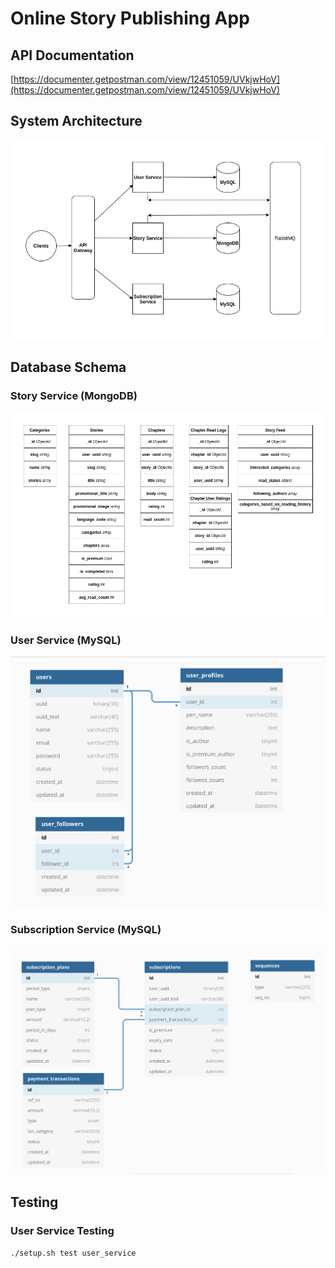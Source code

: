 # Online Story Publishing App

## API Documentation 
[https://documenter.getpostman.com/view/12451059/UVkjwHoV](https://documenter.getpostman.com/view/12451059/UVkjwHoV)

## System Architecture
[<img src="https://github.com/rufaidulk/online-story-publishing-app/blob/main/docs/system_architecture.png">](https://github.com/rufaidulk/online-story-publishing-app/blob/main/docs/system_architecture.png)

## Database Schema

### Story Service (MongoDB)
[<img src="https://github.com/rufaidulk/online-story-publishing-app/blob/main/docs/story_service_db.png">](https://github.com/rufaidulk/online-story-publishing-app/blob/main/docs/story_service_db.png)

### User Service (MySQL)
[<img src="https://github.com/rufaidulk/online-story-publishing-app/blob/main/docs/user_service_db.png">](https://github.com/rufaidulk/online-story-publishing-app/blob/main/docs/user_service_db.png)

### Subscription Service (MySQL)
[<img src="https://github.com/rufaidulk/online-story-publishing-app/blob/main/docs/subscription_service_db.png">](https://github.com/rufaidulk/online-story-publishing-app/blob/main/docs/subscription_service_db.png)

## Testing
### User Service Testing
```
./setup.sh test user_service
```
